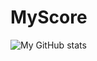 # MyScore
![My GitHub stats](https://github-readme-stats.vercel.app/api?username=anuraghazra&count_private=true)
